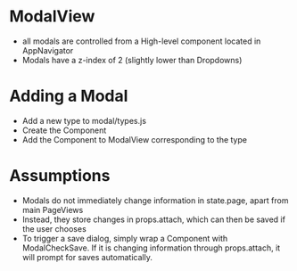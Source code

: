 # ModalView
- all modals are controlled from a High-level component located in AppNavigator
- Modals have a z-index of 2 (slightly lower than Dropdowns)

# Adding a Modal
- Add a new type to modal/types.js
- Create the Component
- Add the Component to ModalView corresponding to the type

# Assumptions
- Modals do not immediately change information in state.page, apart from main PageViews
- Instead, they store changes in props.attach, which can then be saved if the user chooses
- To trigger a save dialog, simply wrap a Component with ModalCheckSave. If it is changing information through props.attach, it will prompt for saves automatically.